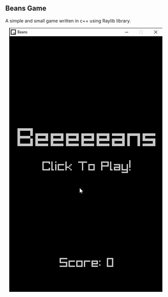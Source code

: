 ## Beans Game

A simple and small game written in c++ using Raylib library.

<p align="center"><img width="480" height="826" src="resources/game.gif"></p>
